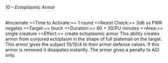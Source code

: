###### 10 – Ectoplasmic Armor
#Incarnate
==Time to Activate:== 1 round
==Resist Check:== 3d6 vs PWR negates
==Target:== touch
==Duration:== 60 + 30/PU minutes
==Area:== single creature
==Effect:== create ectoplasmic armor
This ability creates armor from conjured ectoplasm in the shape of full platemail on the target. This armor gives the subject 10/10/4 to their armor defense values. If this armor is removed it dissipates instantly. The armor gives a penalty to AGI only.
